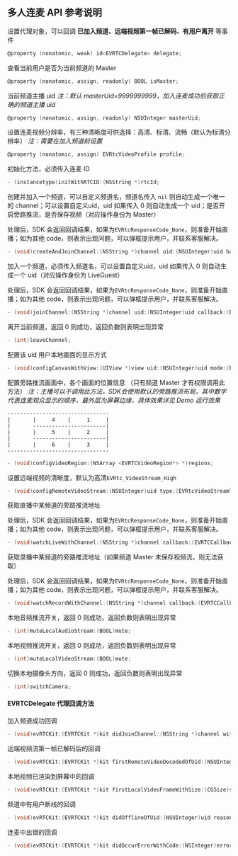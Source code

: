 ## 多人连麦 API 参考说明

设置代理对象，可以回调 **已加入频道、远端视频第一帧已解码、有用户离开** 等事件

```objective-c
@property (nonatomic, weak) id<EVRTCDelegate> delegate;
```

查看当前用户是否为当前频道的 Master

```objective-c
@property (nonatomic, assign, readonly) BOOL isMaster;
```

当前频道主播 uid
*注：默认 masterUid=9999999999，加入连麦成功后获取正确的频道主播 uid*

```objective-c
@property (nonatomic, assign, readonly) NSUInteger masterUid;
```

设置连麦视频分辨率，有三种清晰度可供选择：高清、标清、流畅（默认为标清分辨率）
*注：需要在加入频道前设置*

```objective-c
@property (nonatomic, assign) EVRtcVideoProfile profile;
```

初始化方法，必须传入连麦 ID

```objective-c
- (instancetype)initWithRTCID:(NSString *)rtcId;
```

创建并加入一个频道，可以自定义频道名，频道名传入 `nil` 则自动生成一个唯一的 channel；可以设置自定义uid，uid 如果传入 0 则自动生成一个 uid；是否开启旁路推流，是否保存视频（对应操作身份为 Master）

处理后，SDK 会返回回调结果，如果为`EVRtcResponseCode_None`，则准备开始直播；如为其他 code，则表示出现问题，可以弹框提示用户，并联系客服解决。

```objective-c
- (void)createAndJoinChannel:(NSString *)channel uid:(NSUInteger)uid hasPublisher:(BOOL)hasPublisher record:(BOOL)record callback:(EVRTCCallback)callback;
```

加入一个频道，必须传入频道名，可以设置自定义uid，uid 如果传入 0 则自动生成一个 uid（对应操作身份为 LiveGuest）

处理后，SDK 会返回回调结果，如果为`EVRtcResponseCode_None`，则准备开始直播；如为其他 code，则表示出现问题，可以弹框提示用户，并联系客服解决。

```objective-c
- (void)joinChannel:(NSString *)channel uid:(NSUInteger)uid callback:(EVRTCCallback)callback;
```

离开当前频道，返回 0 则成功，返回负数则表明出现异常

```objective-c
- (int)leaveChannel;
```

配置该 uid 用户本地画面的显示方式

```objective-c
- (void)configCanvasWithView:(UIView *)view uid:(NSUInteger)uid mode:(EVRtcRenderMode)mode;
```

配置旁路推流画面中，各个画面的位置信息 （只有频道 Master 才有权限调用此方法）
*注：主播可以不调用此方法，SDK会使用默认的旁路推流布局，其中数字代表连麦观众显示的顺序，最外层为屏幕边缘，具体效果详见 Demo 运行效果*

```
--------------------------------
|       |     4    |     1     |
|       -----------------------|
|       |     5    |     2     |
|       -----------------------|
|       |     6    |     3     |
--------------------------------
```
```objective-c
- (void)configVideoRegion:(NSArray <EVRTCVideoRegion*> *)regions;
```

设置远端视频的清晰度，默认为高清`EVRtc_VideoStream_High`

```objective-c
- (void)configRemoteVideoStream:(NSUInteger)uid type:(EVRtcVideoStreamType)streamType;
```

获取直播中某频道的旁路推流地址

处理后，SDK 会返回回调结果，如果为`EVRtcResponseCode_None`，则准备开始直播；如为其他 code，则表示出现问题，可以弹框提示用户，并联系客服解决。

```objective-c
- (void)watchLiveWithChannel:(NSString *)channel callback:(EVRTCCallback)callback;
```

获取录播中某频道的旁路推流地址（如果频道 Master 未保存视频流，则无法获取）

处理后，SDK 会返回回调结果，如果为`EVRtcResponseCode_None`，则准备开始直播；如为其他 code，则表示出现问题，可以弹框提示用户，并联系客服解决。

```objective-c
- (void)watchRecordWithChannel:(NSString *)channel callback:(EVRTCCallback)callback;
```

本地音频推流开关，返回 0 则成功，返回负数则表明出现异常

```objective-c
- (int)muteLocalAudioStream:(BOOL)mute;
```
本地视频推流开关，返回 0 则成功，返回负数则表明出现异常

```objective-c
- (int)muteLocalVideoStream:(BOOL)mute;
```

切换本地摄像头方向，返回 0 则成功，返回负数则表明出现异常

```objective-c
- (int)switchCamera;
```

#### EVRTCDelegate 代理回调方法

加入频道成功回调

```objective-c
- (void)evRTCKit:(EVRTCKit *)kit didJoinChannel:(NSString *)channel withUid:(NSUInteger)uid elapsed:(NSInteger)elapsed;
```

远端视频流第一帧已解码后的回调

```objective-c
- (void)evRTCKit:(EVRTCKit *)kit firstRemoteVideoDecodedOfUid:(NSUInteger)uid size:(CGSize)size elapsed:(NSInteger)elapsed;
```

本地视频已渲染到屏幕中的回调

```objective-c
- (void)evRTCKit:(EVRTCKit *)kit firstLocalVideoFrameWithSize:(CGSize)size elapsed:(NSInteger)elapsed;
```

频道中有用户断线的回调

```objective-c
- (void)evRTCKit:(EVRTCKit *)kit didOfflineOfUid:(NSUInteger)uid reason:(EVRtcOfflineReason)reason;
```

连麦中出错的回调

```objective-c
- (void)evRTCKit:(EVRTCKit *)kit didOccurErrorWithCode:(NSInteger)errorCode;
```



